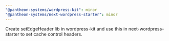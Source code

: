 ```yaml
---
"@pantheon-systems/wordpress-kit": minor
"@pantheon-systems/next-wordpress-starter": minor
---
```


Create setEdgeHeader lib in wordpress-kit and use this in next-wordpress-starter to set cache control headers.
